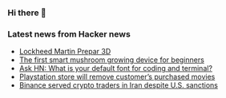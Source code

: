 ### Hi there 👋

<!--
**arashid-sh/arashid-sh** is a ✨ _special_ ✨ repository because its `README.md` (this file) appears on your GitHub profile.

Here are some ideas to get you started:

- 🔭 I’m currently working on ...
- 🌱 I’m currently learning ...
- 👯 I’m looking to collaborate on ...
- 🤔 I’m looking for help with ...
- 💬 Ask me about ...
- 📫 How to reach me: ...
- 😄 Pronouns: ...
- ⚡ Fun fact: ...
-->

### Latest news from Hacker news
<!-- BLOG-POST-LIST:START -->
- [Lockheed Martin Prepar 3D](https://www.prepar3d.com/)
- [The first smart mushroom growing device for beginners](https://shrooly.com/)
- [Ask HN: What is your default font for coding and terminal?](https://news.ycombinator.com/item?id=32055600)
- [Playstation store will remove customer’s purchased movies](https://www.flatpanelshd.com/news.php?subaction=showfull&id=1657022591)
- [Binance served crypto traders in Iran despite U.S. sanctions](https://www.reuters.com/technology/exclusive-binance-served-crypto-traders-iran-years-despite-us-sanctions-clients-2022-07-11/)
<!-- BLOG-POST-LIST:END -->
